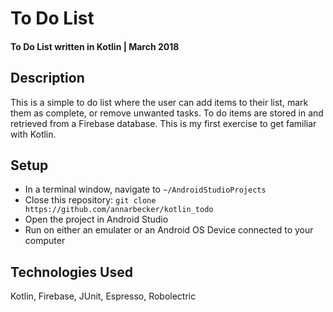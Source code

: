 # To Do List
#### To Do List written in Kotlin | March 2018

## Description
This is a simple to do list where the user can add items to their list, mark them as complete, or 
remove unwanted tasks. To do items are stored in and retrieved from a Firebase database. This is 
my first exercise to get familiar with Kotlin.

## Setup
* In a terminal window, navigate to `~/AndroidStudioProjects`
* Close this repository: `git clone https://github.com/annarbecker/kotlin_todo`
* Open the project in Android Studio
* Run on either an emulater or an Android OS Device connected to your computer

## Technologies Used
Kotlin, Firebase, JUnit, Espresso, Robolectric